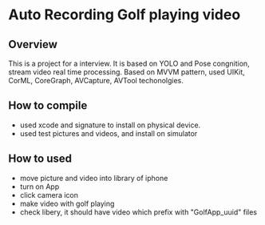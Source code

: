 # Auto Recording Golf playing video

## Overview

This is a project for a interview. It is based on YOLO and Pose congnition, stream video real time processing. Based on MVVM pattern, used UIKit, CorML, CoreGraph, AVCapture, AVTool techonolgies.

## How to compile
- used xcode and signature to install on physical device.
- used test pictures and videos, and install on simulator

## How to used
- move picture and video into library of iphone
- turn on App
- click camera icon
- make video with golf playing
- check libery, it should have video which prefix with "GolfApp_uuid" files
